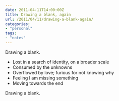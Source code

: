 ```yaml
---
date: 2011-04-11T14:00:00Z
title: Drawing a blank, again
url: /2011/04/11/drawing-a-blank-again/
categories:
- "personal"
tags:
- "notes"
---
```


Drawing a blank.

-   Lost in a search of identity, on a broader scale
-   Consumed by the unknowns
-   Overflowed by love; furious for not knowing why
-   Feeling I am missing something
-   Moving towards the end

Drawing a blank.
